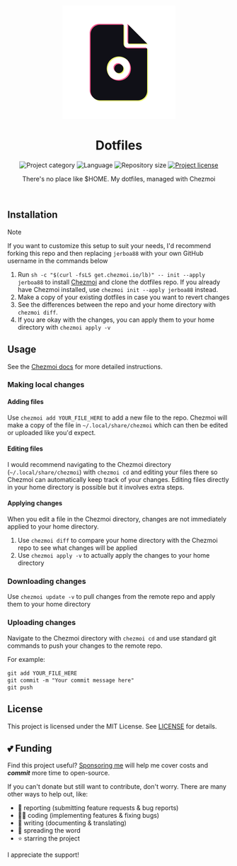 <!-- Project Header -->
<div align="center">
  <img class="projectLogo" src="icon.svg" alt="Project logo" title="Project logo" width="256">

  <h1 class="projectName">Dotfiles</h1>

  <p class="projectBadges">
    <img src="https://johng.io/badges/category/Other.svg" alt="Project category" title="Project category">
    <img src="https://img.shields.io/github/languages/top/jerboa88/dotfiles.svg" alt="Language" title="Language">
    <img src="https://img.shields.io/github/repo-size/jerboa88/dotfiles.svg" alt="Repository size" title="Repository size">
    <a href="LICENSE">
      <img src="https://img.shields.io/github/license/jerboa88/dotfiles.svg" alt="Project license" title="Project license"/>
    </a>
  </p>

  <p class="projectDesc">
    There's no place like $HOME. My dotfiles, managed with Chezmoi
  </p>

  <br/>
</div>


## Installation
> [!NOTE]
> If you want to customize this setup to suit your needs, I'd recommend forking this repo and then replacing `jerboa88` with your own GitHub username in the commands below

1. Run `sh -c "$(curl -fsLS get.chezmoi.io/lb)" -- init --apply jerboa88` to install [Chezmoi](https://www.chezmoi.io/) and clone the dotfiles repo. If you already have Chezmoi installed, use `chezmoi init --apply jerboa88` instead.
2. Make a copy of your existing dotfiles in case you want to revert changes
3. See the differences between the repo and your home directory with `chezmoi diff`.
4. If you are okay with the changes, you can apply them to your home directory with `chezmoi apply -v`


## Usage
See the [Chezmoi docs](https://www.chezmoi.io/quick-start/) for more detailed instructions.

### Making local changes
#### Adding files
Use `chezmoi add YOUR_FILE_HERE` to add a new file to the repo. Chezmoi will make a copy of the file in `~/.local/share/chezmoi` which can then be edited or uploaded like you'd expect.

#### Editing files
I would recommend navigating to the Chezmoi directory (`~/.local/share/chezmoi`) with `chezmoi cd` and editing your files there so Chezmoi can automatically keep track of your changes. Editing files directly in your home directory is possible but it involves extra steps.

#### Applying changes
When you edit a file in the Chezmoi directory, changes are not immediately applied to your home directory.

1. Use `chezmoi diff` to compare your home directory with the Chezmoi repo to see what changes will be applied
1. Use `chezmoi apply -v` to actually apply the changes to your home directory

### Downloading changes
Use `chezmoi update -v` to pull changes from the remote repo and apply them to your home directory

### Uploading changes
Navigate to the Chezmoi directory with `chezmoi cd` and use standard git commands to push your changes to the remote repo.

For example:
```
git add YOUR_FILE_HERE
git commit -m "Your commit message here"
git push
```


## License
This project is licensed under the MIT License. See [LICENSE](LICENSE) for details.


## 💕 Funding

Find this project useful? [Sponsoring me](https://johng.io/funding) will help me cover costs and **_commit_** more time to open-source.

If you can't donate but still want to contribute, don't worry. There are many other ways to help out, like:

- 📢 reporting (submitting feature requests & bug reports)
- 👨‍💻 coding (implementing features & fixing bugs)
- 📝 writing (documenting & translating)
- 💬 spreading the word
- ⭐ starring the project

I appreciate the support!
